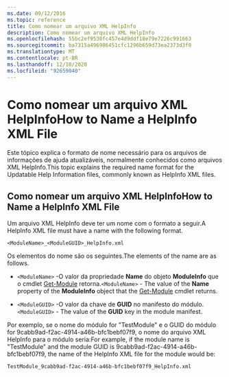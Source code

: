 ```yaml
---
ms.date: 09/12/2016
ms.topic: reference
title: Como nomear um arquivo XML HelpInfo
description: Como nomear um arquivo XML HelpInfo
ms.openlocfilehash: 55bc2ef9530fc457e4d9ddf18e79e7226c991663
ms.sourcegitcommit: ba7315a496986451cfc1296b659d73ea2373d3f0
ms.translationtype: MT
ms.contentlocale: pt-BR
ms.lasthandoff: 12/10/2020
ms.locfileid: "92659040"
---
```

# <a name="how-to-name-a-helpinfo-xml-file"></a><span data-ttu-id="fce5f-103">Como nomear um arquivo XML HelpInfo</span><span class="sxs-lookup"><span data-stu-id="fce5f-103">How to Name a HelpInfo XML File</span></span>

<span data-ttu-id="fce5f-104">Este tópico explica o formato de nome necessário para os arquivos de informações de ajuda atualizáveis, normalmente conhecidos como arquivos XML HelpInfo.</span><span class="sxs-lookup"><span data-stu-id="fce5f-104">This topic explains the required name format for the Updatable Help Information files, commonly known as HelpInfo XML files.</span></span>

## <a name="how-to-name-a-helpinfo-xml-file"></a><span data-ttu-id="fce5f-105">Como nomear um arquivo XML HelpInfo</span><span class="sxs-lookup"><span data-stu-id="fce5f-105">How to Name a HelpInfo XML File</span></span>

<span data-ttu-id="fce5f-106">Um arquivo XML HelpInfo deve ter um nome com o formato a seguir.</span><span class="sxs-lookup"><span data-stu-id="fce5f-106">A HelpInfo XML file must have a name with the following format.</span></span>

`<ModuleName>_<ModuleGUID>_HelpInfo.xml`

<span data-ttu-id="fce5f-107">Os elementos do nome são os seguintes.</span><span class="sxs-lookup"><span data-stu-id="fce5f-107">The elements of the name are as follows.</span></span>

- <span data-ttu-id="fce5f-108">`<ModuleName>` -O valor da propriedade **Name** do objeto **ModuleInfo** que o cmdlet [Get-Module](/powershell/module/Microsoft.PowerShell.Core/Get-Module) retorna.</span><span class="sxs-lookup"><span data-stu-id="fce5f-108">`<ModuleName>` - The value of the **Name** property of the **ModuleInfo** object that the [Get-Module](/powershell/module/Microsoft.PowerShell.Core/Get-Module) cmdlet returns.</span></span>

- <span data-ttu-id="fce5f-109">`<ModuleGUID>` -O valor da chave de **GUID** no manifesto do módulo.</span><span class="sxs-lookup"><span data-stu-id="fce5f-109">`<ModuleGUID>` - The value of the **GUID** key in the module manifest.</span></span>

<span data-ttu-id="fce5f-110">Por exemplo, se o nome do módulo for "TestModule" e o GUID do módulo for 9cabb9ad-f2ac-4914-a46b-bfc1bebf07f9, o nome do arquivo XML HelpInfo para o módulo seria:</span><span class="sxs-lookup"><span data-stu-id="fce5f-110">For example, if the module name is "TestModule" and the module GUID is 9cabb9ad-f2ac-4914-a46b-bfc1bebf07f9, the name of the HelpInfo XML file for the module would be:</span></span>

`TestModule_9cabb9ad-f2ac-4914-a46b-bfc1bebf07f9_HelpInfo.xml`
